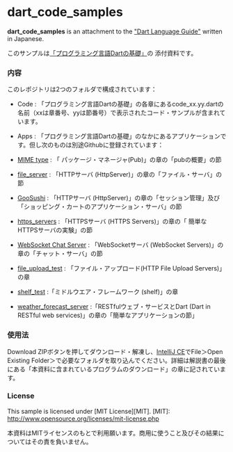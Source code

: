 dart\_code\_samples
==

**dart\_code\_samples** is an attachment to the ["Dart Language Guide"](http://www.cresc.co.jp/tech/java/Google_Dart/DartLanguageGuide.pdf) written in Japanese.

このサンプルは[「プログラミング言語Dartの基礎」](http://www.cresc.co.jp/tech/java/Google_Dart/DartLanguageGuide_about.html)の
添付資料です。

### 内容 ###
このレポジトリは2つのフォルダで構成されています：

- Code : 「プログラミング言語Dartの基礎」の各章にあるcode\_xx.yy.dartの名前（xxは章番号、yyは節番号）で表示されたコード・サンプルが含まれています。

- Apps : 「プログラミング言語Dartの基礎」のなかにあるアプリケーションです。但し次のものは別途Githubに登録されています：

 - [MIME type](https://github.com/mitsuoka/mime_type) : 「 パッケージ・マネージャ(Pub)」の章の「pubの概要」の節

 - [file\_server](https://github.com/mitsuoka/file_server) : 「HTTPサーバ (HttpServer)」の章の「ファイル・サーバ」の節

 - [GooSushi](https://github.com/mitsuoka/GooSushi) : 「HTTPサーバ (HttpServer)」の章の「セッション管理」及び「ショッピング・カートのアプリケーション・サーバ」の節

 - [https\_servers](https://github.com/mitsuoka/https_servers) : 「HTTPSサーバ (HTTPS Servers)」の章の「 簡単なHTTPSサーバの実験」の節

 - [WebSocket Chat Server](https://github.com/mitsuoka/websocket_chat_server) : 「WebSocketサーバ (WebSocket Servers)」の章の「チャット・サーバ」の節

 - [file\_upload\_test](https://github.com/mitsuoka/file_upload_test) : 「ファイル・アップロード(HTTP File Upload Servers)」の章

 - [shelf\_test](https://github.com/mitsuoka/shelf_test) :「ミドルウエア・フレームワーク (shelf)」の章

 - [weather\_forecast\_server](https://github.com/mitsuoka/weather_forecast_server) :「RESTfulウェブ・サービスとDart (Dart in RESTful web services)」の章の「簡単なアプリケーションの節」



### 使用法 ###
Download ZIPボタンを押してダウンロード・解凍し、[IntelliJ CE](https://www.jetbrains.com/idea/download/)でFile＞Open Existing Folder＞で必要なフォルダを取り込んでください。詳細は解説書の最後にある「本資料に含まれているプログラムのダウンロード」の章に記されています。

### License ###
This sample is licensed under [MIT License][MIT].
[MIT]: http://www.opensource.org/licenses/mit-license.php

本資料はMITライセンスのもとで利用願います。商用に使うこと及びその結果についてはその責を負いません。
